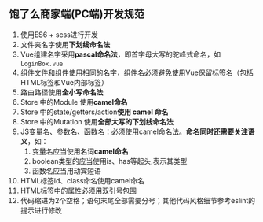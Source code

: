 ## 饱了么商家端(PC端)开发规范

1. 使用ES6 + scss进行开发
2. 文件夹名字使用**下划线命名法**
3. Vue组建名字采用**pascal命名法**，即首字母大写的驼峰式命名，如`LoginBox.vue`
4. 组件文件和组件使用相同的名字，组件名必须避免使用Vue保留标签名（包括HTML标签和Vue内部标签）
5. 路由路径使用**全小写命名法**
6. Store 中的Module 使用**camel命名**
7. Store 中的state/getters/action**使用 camel 命名**
8. Store 中的Mutation 使用**全部大写的下划线命名法**
9. JS变量名、参数名、函数名：必须使用camel命名法。**命名同时还需要关注语义**，如：
   1. 变量名应当使用名词**camel命名**
   2. boolean类型的应当使用is、has等起头,表示其类型
   3. 函数名应当用动宾短语
10. HTML标签id、class命名使用camel命名
11. HTML标签中的属性必须用双引号包围
12. 代码缩进为2个空格；语句末尾全部需要分号；其他代码风格细节参考eslint的提示进行修改